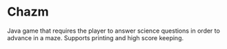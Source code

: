 # Chazm
Java game that requires the player to answer science questions in order to advance in a maze. Supports printing and high score keeping.
